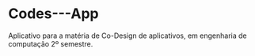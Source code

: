# Codes---App
Aplicativo para a matéria de Co-Design de aplicativos, em engenharia de computação 2º semestre.
